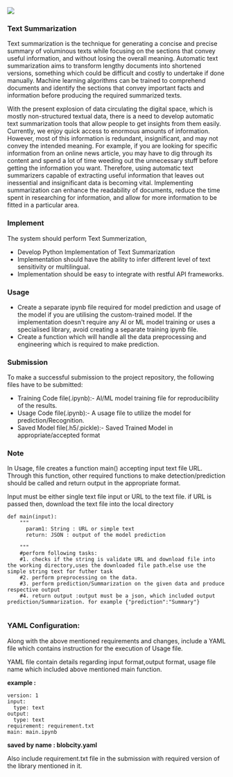 <img src="https://i0.wp.com/turbolab.in/wp-content/uploads/2021/09/Text-Summarization-NLP.jpg?fit=1000%2C579&ssl=1">

### Text Summarization

Text summarization is the technique for generating a concise and precise summary of voluminous texts while focusing on the sections that convey useful information, and without losing the overall meaning.
Automatic text summarization aims to transform lengthy documents into shortened versions, something which could be difficult and costly to undertake if done manually.
Machine learning algorithms can be trained to comprehend documents and identify the sections that convey important facts and information before producing the required summarized texts. 

With the present explosion of data circulating the digital space, which is mostly non-structured textual data, there is a need to develop automatic text summarization tools that allow people to get insights from them easily. Currently, we enjoy quick access to enormous amounts of information. However, most of this information is redundant, insignificant, and may not convey the intended meaning. For example, if you are looking for specific information from an online news article, you may have to dig through its content and spend a lot of time weeding out the unnecessary stuff before getting the information you want. Therefore, using automatic text summarizers capable of extracting useful information that leaves out inessential and insignificant data is becoming vital. Implementing summarization can enhance the readability of documents, reduce the time spent in researching for information, and allow for more information to be fitted in a particular area.

### Implement

The system should perform Text Summerization,

* Develop Python Implementation of Text Summarization
* Implementation should have the ability to infer different level of text sensitivity or multilingual.
* Implementation should be easy to integrate with restful API frameworks.

### Usage

* Create a separate ipynb file required for model prediction and usage of the model if you are utilising the custom-trained model. If the implementation doesn't require any AI or ML model training or uses a specialised library, avoid creating a separate training ipynb file.
* Create a function which will handle all the data preprocessing and engineering which is required to make prediction.

### Submission

To make a successful submission to the project repository, the following files have to be submitted:

* Training Code file(.ipynb):- AI/ML model training file for reproducibility of the results.
* Usage Code file(.ipynb):- A usage file to utilize the model for prediction/Recognition.
* Saved Model file(.h5/.pickle):- Saved Trained Model in appropriate/accepted format


### Note

In Usage, file creates a function main() accepting  input text file URL. Through this function, other required functions to make detection/prediction should be called and return output in the appropriate format.

Input must be either single text file input or URL to the text file. if URL is passed then, download the text file into the local directory
```
def main(input):  
    """
      param1: String : URL or simple text
      return: JSON : output of the model prediction

    """
    #perform following tasks:
    #1. checks if the string is validate URL and download file into the working directory,uses the downloaded file path.else use the simple string text for futher task
    #2. perform preprocessing on the data.
    #3. perform prediction/Summarization on the given data and produce respective output
    #4. return output :output must be a json, which included output prediction/Summarization. for example {"prediction":"Summary"}
    
```
### YAML Configuration:

Along with the above mentioned requirements and changes, include a YAML file which contains instruction for the execution of Usage file.

YAML file contain details regarding input format,output format, usage file name which included above mentioned main function.

**example :**

```
version: 1
input:
  type: text
output:
  type: text
requirement: requirement.txt
main: main.ipynb
```
**saved by name : blobcity.yaml**

Also include requirement.txt file in the submission with required version of the library mentioned in it.